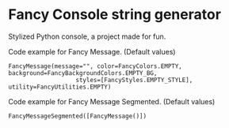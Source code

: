 # Fancy Console string generator

Stylized Python console, a project made for fun.

Code example for Fancy Message. (Default values)

```
FancyMessage(message="", color=FancyColors.EMPTY, background=FancyBackgroundColors.EMPTY_BG,
                   styles=[FancyStyles.EMPTY_STYLE], utility=FancyUtilities.EMPTY)
```

Code example for Fancy Message Segmented. (Default values)

```
FancyMessageSegmented([FancyMessage()])
```

